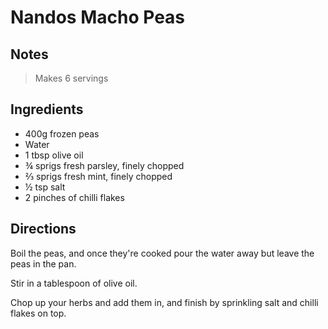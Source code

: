 # Nandos Macho Peas

## Notes

> Makes 6 servings

## Ingredients

- 400g frozen peas
- Water
- 1 tbsp olive oil
- &#190; sprigs fresh parsley, finely chopped
- &#8532; sprigs fresh mint, finely chopped
- &#189; tsp salt
- 2 pinches of chilli flakes

## Directions

Boil the peas, and once they're cooked pour the water away but leave the peas in the pan.

Stir in a tablespoon of olive oil.

Chop up your herbs and add them in, and finish by sprinkling salt and chilli flakes on top.

